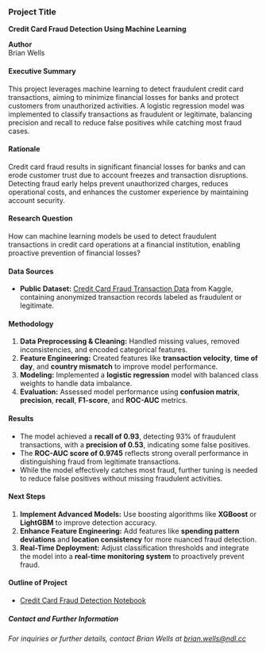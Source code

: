 ### Project Title
**Credit Card Fraud Detection Using Machine Learning**

**Author**  
Brian Wells

#### Executive Summary
This project leverages machine learning to detect fraudulent credit card transactions, aiming to minimize financial losses for banks and protect customers from unauthorized activities. A logistic regression model was implemented to classify transactions as fraudulent or legitimate, balancing precision and recall to reduce false positives while catching most fraud cases.

#### Rationale
Credit card fraud results in significant financial losses for banks and can erode customer trust due to account freezes and transaction disruptions. Detecting fraud early helps prevent unauthorized charges, reduces operational costs, and enhances the customer experience by maintaining account security.

#### Research Question
How can machine learning models be used to detect fraudulent transactions in credit card operations at a financial institution, enabling proactive prevention of financial losses?

#### Data Sources
- **Public Dataset:** [Credit Card Fraud Transaction Data](https://www.kaggle.com/datasets/mlg-ulb/creditcardfraud) from Kaggle, containing anonymized transaction records labeled as fraudulent or legitimate.

#### Methodology
1. **Data Preprocessing & Cleaning:** Handled missing values, removed inconsistencies, and encoded categorical features.
2. **Feature Engineering:** Created features like **transaction velocity**, **time of day**, and **country mismatch** to improve model performance.
3. **Modeling:** Implemented a **logistic regression** model with balanced class weights to handle data imbalance.
4. **Evaluation:** Assessed model performance using **confusion matrix**, **precision**, **recall**, **F1-score**, and **ROC-AUC** metrics.

#### Results
- The model achieved a **recall of 0.93**, detecting 93% of fraudulent transactions, with a **precision of 0.53**, indicating some false positives.
- The **ROC-AUC score of 0.9745** reflects strong overall performance in distinguishing fraud from legitimate transactions.
- While the model effectively catches most fraud, further tuning is needed to reduce false positives without missing fraudulent activities.

#### Next Steps
1. **Implement Advanced Models:** Use boosting algorithms like **XGBoost** or **LightGBM** to improve detection accuracy.
2. **Enhance Feature Engineering:** Add features like **spending pattern deviations** and **location consistency** for more nuanced fraud detection.
3. **Real-Time Deployment:** Adjust classification thresholds and integrate the model into a **real-time monitoring system** to proactively prevent fraud.

#### Outline of Project
- [Credit Card Fraud Detection Notebook](https://github.com/brianwells54/capstone/blob/main/credit_card_fraud_detection.ipynb)

##### Contact and Further Information
*For inquiries or further details, contact Brian Wells at brian.wells@ndl.cc*

